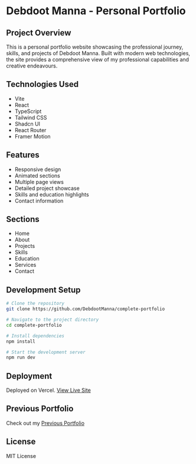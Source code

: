 
# Debdoot Manna - Personal Portfolio

## Project Overview

This is a personal portfolio website showcasing the professional journey, skills, and projects of Debdoot Manna. Built with modern web technologies, the site provides a comprehensive view of my professional capabilities and creative endeavours.

## Technologies Used

- Vite
- React
- TypeScript
- Tailwind CSS
- Shadcn UI
- React Router
- Framer Motion

## Features

- Responsive design
- Animated sections
- Multiple page views
- Detailed project showcase
- Skills and education highlights
- Contact information

## Sections

- Home
- About
- Projects
- Skills
- Education
- Services
- Contact

## Development Setup

```sh
# Clone the repository
git clone https://github.com/DebdootManna/complete-portfolio

# Navigate to the project directory
cd complete-portfolio

# Install dependencies
npm install

# Start the development server
npm run dev
```

## Deployment

Deployed on Vercel. [View Live Site](https://debdootmanna.me)

## Previous Portfolio

Check out my [Previous Portfolio](https://debdootmanna-old-portfolio.vercel.app)

## License

MIT License
